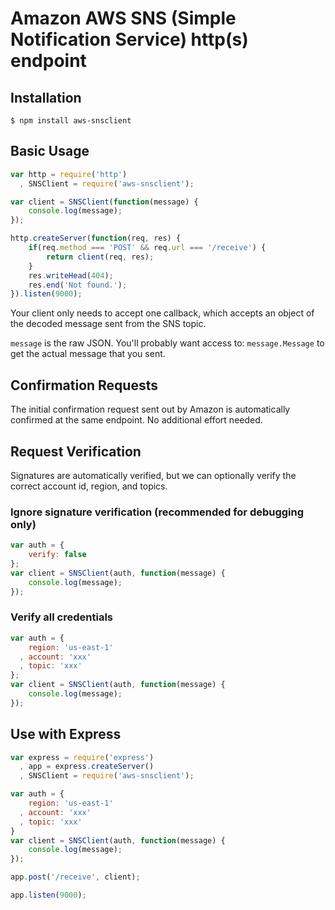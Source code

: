 # Amazon AWS SNS (Simple Notification Service) http(s) endpoint
## Installation
```
$ npm install aws-snsclient
```

## Basic Usage
```javascript
var http = require('http')
  , SNSClient = require('aws-snsclient');

var client = SNSClient(function(message) {
    console.log(message);
});

http.createServer(function(req, res) {
    if(req.method === 'POST' && req.url === '/receive') {
        return client(req, res);
    }
    res.writeHead(404);
    res.end('Not found.');
}).listen(9000);
```
Your client only needs to accept one callback, which accepts an object of the decoded message sent from the SNS topic.

`message` is the raw JSON. You'll probably want access to: `message.Message` to get the actual message that you sent.

## Confirmation Requests

The initial confirmation request sent out by Amazon is automatically confirmed at the same endpoint. No additional effort needed.

## Request Verification

Signatures are automatically verified, but we can optionally verify the correct account id, region, and topics.

### Ignore signature verification (recommended for debugging only)
```javascript
var auth = {
    verify: false
};
var client = SNSClient(auth, function(message) {
    console.log(message);
});
```

### Verify all credentials
```javascript
var auth = {
    region: 'us-east-1'
  , account: 'xxx'
  , topic: 'xxx'
};
var client = SNSClient(auth, function(message) {
    console.log(message);
});
```

## Use with Express
```javascript
var express = require('express')
  , app = express.createServer()
  , SNSClient = require('aws-snsclient');

var auth = {
    region: 'us-east-1'
  , account: 'xxx'
  , topic: 'xxx'
}
var client = SNSClient(auth, function(message) {
    console.log(message);
});

app.post('/receive', client);

app.listen(9000);
```